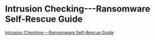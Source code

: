 # Intrusion Checking---Ransomware Self-Rescue Guide
[Intrusion Checking---Ransomware Self-Rescue Guide](https://aiwithcloud.com/2022/09/15/intrusion_checking___ransomware_self_rescue_guide/)